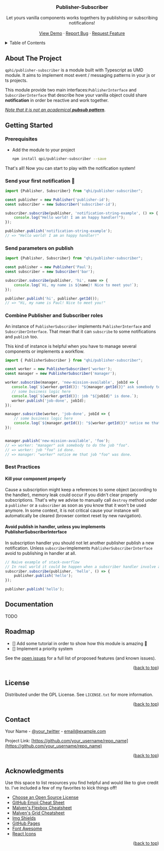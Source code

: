 <br />
<div align="center">
<h3 align="center">Publisher-Subscriber</h3>

  <p align="center">
    Let yours vanilla components works togethers by publishing or subscribing notifications!
    <br />
    <br />
    <a href="https://github.com/othneildrew/Best-README-Template">View Demo</a>
    ·
    <a href="https://github.com/qphi/publisher-subscriber/issues">Report Bug</a>
    ·
    <a href="https://github.com/qphi/publisher-subscriber/issues">Request Feature</a>
  </p>
</div>



<!-- TABLE OF CONTENTS -->
<details>
  <summary>Table of Contents</summary>
  <ol>
    <li>
      <a href="#about-the-project">About The Project</a>
    </li>
    <li>
      <a href="#getting-started">Getting Started</a>
      <ul>
        <li><a href="#prerequisites">Prerequisites</a></li>
        <li><a href="#send-your-first-notification">Send your first notification</a></li>
        <li><a href="#send-parameters-on-publish">Send parameters on publish</a></li>
        <li><a href="#combine-publisher-and-subscriber-roles">Combine Publisher and Subscriber roles</a></li>
      </ul>
    </li>
    <li><a href="#documentation">Documentation</a></li>
    <li><a href="#why">Why</a></li>
    <li><a href="#license">License</a></li>
    <li><a href="#contact">Contact</a></li>
    <li><a href="#acknowledgments">Acknowledgments</a></li>
  </ol>
</details>



<!-- ABOUT THE PROJECT -->
## About The Project

```qphi/publisher-subscriber``` is a module built with Typescript as UMD module. It aims to implement most event / messaging patterns in your js or ts projects.

This module provide two main interfaces:``PublisherInterface`` and ``SubscriberInterface`` that describe how your vanilla object could share **notification** in order be reactive and work together.

<i><u>Note that it is not an academical **pubsub pattern**</u></i>.


<!-- GETTING STARTED -->
## Getting Started

### Prerequisites

* Add the module to your project 
  ```sh
  npm install qpi/publisher-subscriber --save
  ```

That's all! Now you can start to play with the notification system!

### Send your first notification 🚀

```js
import {Publisher, Subscriber} from "qhi/publisher-subscriber";

const publisher = new Publisher('publisher-id');
const subscriber = new Subscriber('subscriber-id');

subscriber.subscribe(publisher, 'notification-string-example', () => {
    console.log("Hello world! I am an happy handler!");
});

publisher.publish('notification-string-example');
// => "Hello world! I am an happy handler!"
```


### Send parameters on publish 

```js
import {Publisher, Subscriber} from "qhi/publisher-subscriber";

const publisher = new Publisher('Paul');
const subscriber = new Subscriber('bar');

subscriber.subscribe(publisher, 'hi', name => {
    console.log(`Hi, my name is ${name}! Nice to meet you!`);
});

publisher.publish('hi', publisher.getId());
// => "Hi, my name is Paul! Nice to meet you!"
```

### Combine Publisher and Subscriber roles 

An instance of ``PublisherSubscriber`` implements ``PublisherInterface`` and ``SubscriberInterface``. That mean that it can ``subscribe`` to some notifications and ``publish`` too.

This kind of instance is helpful when you have to manage several components or implements a workflow.
```js
import { PublisherSubscriber } from "qhi/publisher-subscriber";

const worker = new PublisherSubscriber('worker');
const manager = new PublisherSubscriber('manager');

worker.subscribe(manager, 'new-mission-available', jobId => {
   console.log(`${worker.getId()}: "${manager.getId()}" ask somebody to do the job "${jobId}".`);
   // some business logic here
   console.log(`${worker.getId()}: job "${jobId}" is done.`);
   worker.publish('job-done', jobId); 
});

manager.subscribe(worker, 'job-done', jobId => {
    // some business logic here
    console.log(`${manager.getId()}: "${worker.getId()}" notice me that job "${jobId}" was done.`);
});


manager.publish('new-mission-available', 'foo');
// => worker: "manager" ask somebody to do the job "foo".
// => worker: job "foo" id done.
// => manager: "worker" notice me that job "foo" was done.
```

### Best Practices

#### Kill your component properly
Cause a subscription might keep a references to some object (according to the handler), memory leak could occur if you didn't clear properly subscriptions. That's why we advise to manually call ``destroy`` method under a ``publisher`` or a ``subscriber`` as soon as you know that it won't be used anymore. In some context, it is not critical cause your instance will automatically be cleared (browser context reset by new navigation). 
  
#### Avoid publish in handler, unless you implements PublisherSubscriberInterface
In subscription handler you should not let another publisher publish a new notification. Unless ``subscriber``implements ``PublisherSubscriberInterface`` avoid to publishing in handler at all. 
```js
// Naive example of stack-overflow 
// In real world it could be happen when a subscriber handler involve another publication
subscriber.subscribe(publisher, 'hello', () => {
    publisher.publish('hello');    
});

publisher.publish('hello'); 
```
<!-- DOCUMENTAION -->
## Documentation

TODO 

<!-- ROADMAP -->
## Roadmap

- [] Add some tutorial in order to show how this module is amazing 🎉
- [] Implement a priority system

See the [open issues](https://github.com/othneildrew/Best-README-Template/issues) for a full list of proposed features (and known issues).

<p align="right">(<a href="#top">back to top</a>)</p>



<!-- LICENSE -->
## License

Distributed under the GPL License. See `LICENSE.txt` for more information.

<p align="right">(<a href="#top">back to top</a>)</p>



<!-- CONTACT -->
## Contact

Your Name - [@your_twitter](https://twitter.com/your_username) - email@example.com

Project Link: [https://github.com/your_username/repo_name](https://github.com/your_username/repo_name)

<p align="right">(<a href="#top">back to top</a>)</p>



<!-- ACKNOWLEDGMENTS -->
## Acknowledgments

Use this space to list resources you find helpful and would like to give credit to. I've included a few of my favorites to kick things off!

* [Choose an Open Source License](https://choosealicense.com)
* [GitHub Emoji Cheat Sheet](https://www.webpagefx.com/tools/emoji-cheat-sheet)
* [Malven's Flexbox Cheatsheet](https://flexbox.malven.co/)
* [Malven's Grid Cheatsheet](https://grid.malven.co/)
* [Img Shields](https://shields.io)
* [GitHub Pages](https://pages.github.com)
* [Font Awesome](https://fontawesome.com)
* [React Icons](https://react-icons.github.io/react-icons/search)

<p align="right">(<a href="#top">back to top</a>)</p>


[contributors-shield]: https://img.shields.io/github/contributors/othneildrew/Best-README-Template.svg?style=for-the-badge
[contributors-url]: https://github.com/othneildrew/Best-README-Template/graphs/contributors
[forks-shield]: https://img.shields.io/github/forks/othneildrew/Best-README-Template.svg?style=for-the-badge
[forks-url]: https://github.com/othneildrew/Best-README-Template/network/members
[stars-shield]: https://img.shields.io/github/stars/othneildrew/Best-README-Template.svg?style=for-the-badge
[stars-url]: https://github.com/othneildrew/Best-README-Template/stargazers
[issues-shield]: https://img.shields.io/github/issues/othneildrew/Best-README-Template.svg?style=for-the-badge
[issues-url]: https://github.com/othneildrew/Best-README-Template/issues
[license-shield]: https://img.shields.io/github/license/othneildrew/Best-README-Template.svg?style=for-the-badge
[license-url]: https://github.com/othneildrew/Best-README-Template/blob/master/LICENSE.txt
[linkedin-shield]: https://img.shields.io/badge/-LinkedIn-black.svg?style=for-the-badge&logo=linkedin&colorB=555
[linkedin-url]: https://linkedin.com/in/othneildrew
[product-screenshot]: images/screenshot.png